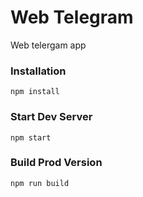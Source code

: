 # Web Telegram

Web telergam app


### Installation

```
npm install
```

### Start Dev Server

```
npm start
```

### Build Prod Version

```
npm run build
```